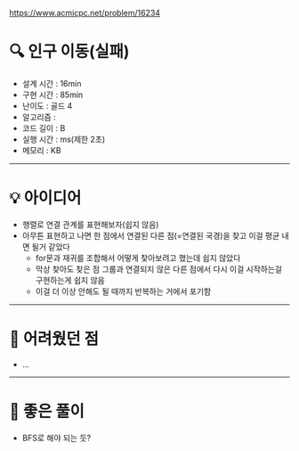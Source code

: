 https://www.acmicpc.net/problem/16234

# 🔍 인구 이동(실패)
- 설계 시간 : 16min
- 구현 시간 : 85min
- 난이도 : 골드 4
- 알고리즘 : 
- 코드 길이 : B
- 실행 시간 : ms(제한 2초)
- 메모리 : KB

---

# 💡 아이디어

- 행렬로 연결 관계를 표현해보자(쉽지 않음)
- 아무튼 표현하고 나면 한 점에서 연결된 다른 점(=연결된 국경)을 찾고 이걸 평균 내면 될거 같았다
  - for문과 재귀를 조합해서 어떻게 찾아보려고 했는데 쉽지 않았다
  - 막상 찾아도 찾은 점 그룹과 연결되지 않은 다른 점에서 다시 이걸 시작하는걸 구현하는게 쉽지 않음
  - 이걸 더 이상 안해도 될 때까지 반복하는 거에서 포기함

---

# 🧠 어려웠던 점

- ...

---

# 🧐 좋은 풀이

- BFS로 해야 되는 듯?
